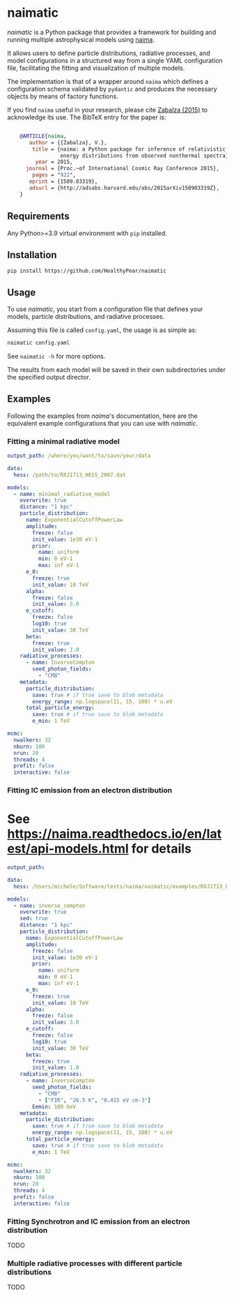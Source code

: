 # naimatic

_naimatic_ is a Python package that provides a framework for building and running multiple
astrophysical models using [naima](https://naima.readthedocs.io/en/latest/index.html).

It allows users to define particle distributions, radiative processes,
and model configurations in a structured way from a single YAML configuration file,
facilitating the fitting and visualization of multiple models.

The implementation is that of a wrapper around `naima` which defines a configuration schema
validated by `pydantic` and produces the necessary objects by means of
factory functions.

If you find ``naima`` useful in your research, please cite [Zabalza (2015)](http://arxiv.org/abs/1509.03319)
 to acknowledge its use. The BibTeX entry for the paper is:

```bibtex

    @ARTICLE{naima,
       author = {{Zabalza}, V.},
        title = {naima: a Python package for inference of relativistic particle
                 energy distributions from observed nonthermal spectra},
         year = 2015,
      journal = {Proc.~of International Cosmic Ray Conference 2015},
        pages = "922",
       eprint = {1509.03319},
       adsurl = {http://adsabs.harvard.edu/abs/2015arXiv150903319Z},
    }
```

## Requirements

Any Python>=3.9 virtual environment with `pip` installed.

## Installation

`pip install https://github.com/HealthyPear/naimatic`

## Usage

To use _naimatic_, you start from a configuration file that defines your models, particle distributions, and radiative processes.

Assuming this file is called `config.yaml`, the usage is as simple as:

```bash
naimatic config.yaml
```

See `naimatic -h` for more options.

The results from each model will be saved in their own subdirectories under the specified output director.

## Examples

Following the examples from _naima_'s documentation, here are the equivalent example configurations that you can use with _naimatic_.

### Fitting a minimal radiative model

```yaml
output_path: /where/you/want/to/save/your/data

data:
  hess: /path/to/RXJ1713_HESS_2007.dat

models:
  - name: minimal_radiative_model
    overwrite: true
    distance: "1 kpc"
    particle_distribution:
      name: ExponentialCutoffPowerLaw
      amplitude:
        freeze: false
        init_value: 1e30 eV-1
        prior:
          name: uniform
          min: 0 eV-1
          max: inf eV-1
      e_0:
        freeze: true
        init_value: 10 TeV
      alpha:
        freeze: false
        init_value: 3.0
      e_cutoff:
        freeze: false
        log10: true
        init_value: 30 TeV
      beta:
        freeze: true
        init_value: 1.0
    radiative_processes:
      - name: InverseCompton
        seed_photon_fields:
          - "CMB"
    metadata:
      particle_distribution:
        save: true # if true save to blob metadata
        energy_range: np.logspace(11, 15, 100) * u.eV
      total_particle_energy:
        save: true # if true save to blob metadata
        e_min: 1 TeV

mcmc:
  nwalkers: 32
  nburn: 100
  nrun: 20
  threads: 4
  prefit: false
  interactive: false
```

### Fitting IC emission from an electron distribution

# See https://naima.readthedocs.io/en/latest/api-models.html for details

```yaml
output_path:

data:
  hess: /Users/michele/Software/tests/naima/naimatic/examples/RXJ1713_HESS_2007.dat

models:
  - name: inverse_compton
    overwrite: true
    sed: true
    distance: "1 kpc"
    particle_distribution:
      name: ExponentialCutoffPowerLaw
      amplitude:
        freeze: false
        init_value: 1e30 eV-1
        prior:
          name: uniform
          min: 0 eV-1
          max: inf eV-1
      e_0:
        freeze: true
        init_value: 10 TeV
      alpha:
        freeze: false
        init_value: 3.0
      e_cutoff:
        freeze: false
        log10: true
        init_value: 30 TeV
      beta:
        freeze: true
        init_value: 1.0
    radiative_processes:
      - name: InverseCompton
        seed_photon_fields:
          - "CMB"
          - ["FIR", "26.5 K", "0.415 eV cm-3"]
        Eemin: 100 GeV
    metadata:
      particle_distribution:
        save: true # if true save to blob metadata
        energy_range: np.logspace(11, 15, 100) * u.eV
      total_particle_energy:
        save: true # if true save to blob metadata
        e_min: 1 TeV

mcmc:
  nwalkers: 32
  nburn: 100
  nrun: 20
  threads: 4
  prefit: false
  interactive: false
```

### Fitting Synchrotron and IC emission from an electron distribution

TODO

### Multiple radiative processes with different particle distributions

TODO